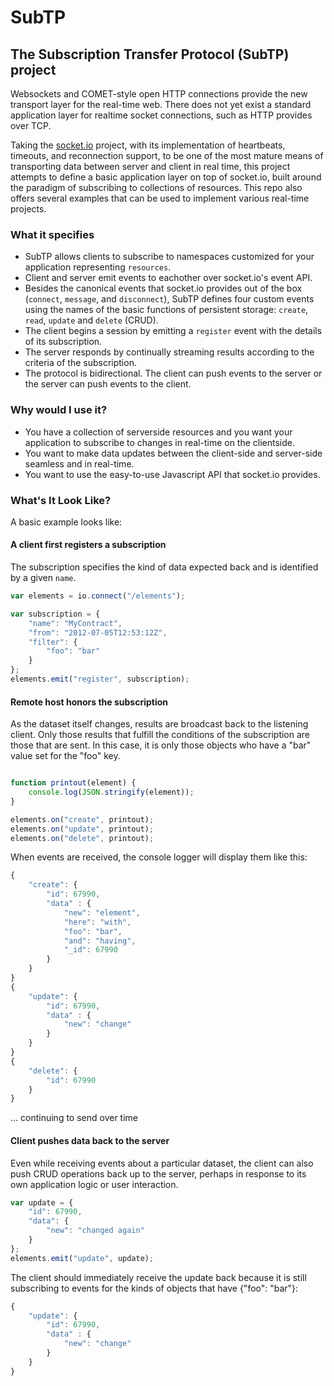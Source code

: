 # SubTP

## The Subscription Transfer Protocol (SubTP) project
Websockets and COMET-style open HTTP connections provide the new transport layer for the real-time web. There does not yet exist a standard application layer for realtime socket connections, such as HTTP provides over TCP.

Taking the [socket.io](http://socket.io) project, with its implementation of heartbeats, timeouts, and reconnection support, to be one of the most mature means of transporting data between server and client in real time, this project attempts to define a basic application layer on top of socket.io, built around the paradigm of subscribing to collections of resources. This repo also offers several examples that can be used to implement various real-time projects.

### What it specifies
* SubTP allows clients to subscribe to namespaces customized for your application representing `resources`.
* Client and server emit events to eachother over socket.io's event API.
* Besides the canonical events that socket.io provides out of the box (`connect`, `message`, and `disconnect`), SubTP defines four custom events using the names of the basic functions of persistent storage: `create`, `read`, `update` and `delete` (CRUD).
* The client begins a session by emitting a `register` event with the details of its subscription.
* The server responds by continually streaming results according to the criteria of the subscription.
* The protocol is bidirectional. The client can push events to the server or the server can push events to the client.

### Why would I use it?
* You have a collection of serverside resources and you want your application to subscribe to changes in real-time on the clientside.
* You want to make data updates between the client-side and server-side seamless and in real-time.
* You want to use the easy-to-use Javascript API that socket.io provides.

### What's It Look Like?
A basic example looks like:

#### A client first registers a subscription
The subscription specifies the kind of data expected back and is identified by a given `name`.
```js
var elements = io.connect("/elements");

var subscription = {
    "name": "MyContract",
    "from": "2012-07-05T12:53:12Z",
    "filter": {
        "foo": "bar"
    }
};
elements.emit("register", subscription);
```

#### Remote host honors the subscription
As the dataset itself changes, results are broadcast back to the listening client. Only those results that fulfill the conditions of the subscription are those that are sent. In this case, it is only those objects who have a "bar" value set for the "foo" key.
```js

function printout(element) {
    console.log(JSON.stringify(element));
}

elements.on("create", printout);
elements.on("update", printout);
elements.on("delete", printout);
```

When events are received, the console logger will display them like this:
```js
{
    "create": {
        "id": 67990,
        "data" : {
            "new": "element",
            "here": "with",
            "foo": "bar",
            "and": "having",
            "_id": 67990
        }
    }
}
{
    "update": {
        "id": 67990,
        "data" : {
            "new": "change"
        }
    }
}
{
    "delete": {
        "id": 67990
    }
}
```
... continuing to send over time

#### Client pushes data back to the server
Even while receiving events about a particular dataset, the client can also push CRUD operations back up to the server, perhaps in response to its own application logic or user interaction.

```js
var update = {
    "id": 67990,
    "data": {
        "new": "changed again"
    }
};
elements.emit("update", update);
```

The client should immediately receive the update back because it is still subscribing to events for the kinds of objects that have {"foo": "bar"}:

```js
{
    "update": {
        "id": 67990,
        "data" : {
            "new": "change"
        }
    }
}
```


